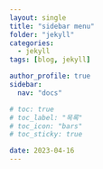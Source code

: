 ```yaml
---
layout: single
title: "sidebar menu"
folder: "jekyll"
categories:
  - jekyll
tags: [blog, jekyll]

author_profile: true
sidebar:
  nav: "docs"

# toc: true
# toc_label: "목록"
# toc_icon: "bars"
# toc_sticky: true

date: 2023-04-16
---
```

